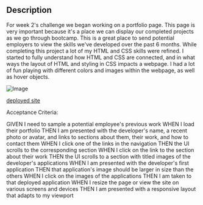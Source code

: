 # <marla-mockus-portfolio>

## Description

For week 2's challenge we began working on a portfolio page. This page is very important because it's a place we can display our completed projects as we go through bootcamp. This is a great place to send potential employers to view the skills we've developed over the past 6 months. While completing this project a lot of my HTML and CSS skills were refined. I started to fully understand how HTML and CSS are connected, and in what ways the layout of HTML and styling in CSS impacts a webpage. I had a lot of fun playing with different colors and images within the webpage, as well as hover objects.

![Image](./assets/images/marla-mockus-profile.png)

[deployed site](https://mmockus15.github.io/code-refactor-horiseon/)

Acceptance Criteria: 

GIVEN I need to sample a potential employee's previous work
WHEN I load their portfolio
THEN I am presented with the developer's name, a recent photo or avatar, and links to sections about them, their work, and how to contact them
WHEN I click one of the links in the navigation
THEN the UI scrolls to the corresponding section
WHEN I click on the link to the section about their work
THEN the UI scrolls to a section with titled images of the developer's applications
WHEN I am presented with the developer's first application
THEN that application's image should be larger in size than the others
WHEN I click on the images of the applications
THEN I am taken to that deployed application
WHEN I resize the page or view the site on various screens and devices
THEN I am presented with a responsive layout that adapts to my viewport



